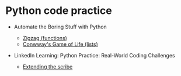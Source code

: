 # Python code practice

- Automate the Boring Stuff with Python
  - [Zigzag (functions)](zigzag.py)
  - [Conwway's Game of Life (lists)](conway.py) 

- LinkedIn Learning: Python Practice: Real-World Coding Challenges
  - [Extending the scribe](extending_the_scribe.py)

